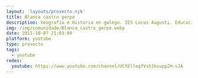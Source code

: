 ```yaml
---
layout: 'layouts/proxecto.njk'
title: Blanca castro gerpe
description: Xeografía e Historia en galego. IES Lucus Augusti. Educación Secundaria.
img: /img/comunidade/Blanca_castro_gerpe.webp
date: 2011-10-07 21:03:09
platform: youtube
type: proxecto
tags:
  - youtube
redes:
  youtube: https://www.youtube.com/channel/UCtEllegfVsh3ksupp2H-sJA
---
```

